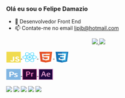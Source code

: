 ### Olá eu sou o Felipe Damazio

- 🔭 Desenvolvedor Front End 
- 📫 Contate-me no email lipjb@hotmail.com 
<div align="center">
  
  <a href=https://github.com/felipedamazio>
    
  <img height="170em" src="https://github-readme-stats.vercel.app/api?username=felipedamazio&show_icons=true&theme=city_lights&include_all_commits=true&count_private=true"/>
  <img height="170em" src="https://github-readme-stats.vercel.app/api/top-langs/?username=felipedamazio&layout=compact&langs_count=7&theme=city_lights"/>
</div>
  <div style="display: inline_block"><br>
  <img align="center" alt="Felp-Js" height="30" width="40" src="https://raw.githubusercontent.com/devicons/devicon/master/icons/javascript/javascript-plain.svg">
  <img align="center" alt="Felp-React" height="30" width="40" src="https://raw.githubusercontent.com/devicons/devicon/master/icons/react/react-original.svg">
  <img align="center" alt="Felp-HTML" height="30" width="40" src="https://raw.githubusercontent.com/devicons/devicon/master/icons/html5/html5-original.svg">
  <img align="center" alt="Felp-CSS" height="30" width="40" src="https://raw.githubusercontent.com/devicons/devicon/master/icons/css3/css3-original.svg">
  
 
</div>
 <div style="display: inline_block"><br>
  
  <img align="center" alt="Felp-Photoshop" height="30" width="40" src="https://raw.githubusercontent.com/devicons/devicon/master/icons/photoshop/photoshop-plain.svg">
  <img align="center" alt="Felp-Premiere" height="30" width="40" src="https://raw.githubusercontent.com/devicons/devicon/master/icons/premierepro/premierepro-original.svg">
   <img align="center" alt="Felp-afterefects" height="30" width="40" src="https://raw.githubusercontent.com/devicons/devicon/master/icons/aftereffects/aftereffects-original.svg">
   
   </div>
  <div style="display: inline_block"><br>
    <a href="https://www.linkedin.com/in/felipe-damazio-195244191/" target="_blank"><img src="https://img.shields.io/badge/-LinkedIn-%230077B5?style=for-the-badge&logo=linkedin&logoColor=white" target="_blank"></a>    
       <a href="https://www.youtube.com/c/FelpD" target="_blank"><img src="https://img.shields.io/badge/YouTube-FF0000?style=for-the-badge&logo=youtube&logoColor=white" target="_blank"></a>
    <a href="https://www.instagram.com/felipe.damazio/" target="_blank"><img src="https://img.shields.io/badge/-Instagram-%23E4405F?style=for-the-badge&logo=instagram&logoColor=white" target="_blank"></a>
    <a href="https://www.facebook.com/damaziofelp" target="_blank"><img src="https://img.shields.io/badge/Facebook_Gaming-005FED?style=for-the-badge&logo=facebook-gaming&logoColor=white" target="_blank"></a>    
 <a href = "mailto:lipjb@hotmail.com"><img src="https://img.shields.io/badge/-hotmail-%23333?style=for-the-badge&logo=gmail&logoColor=white" target="_blank"></a>
  
